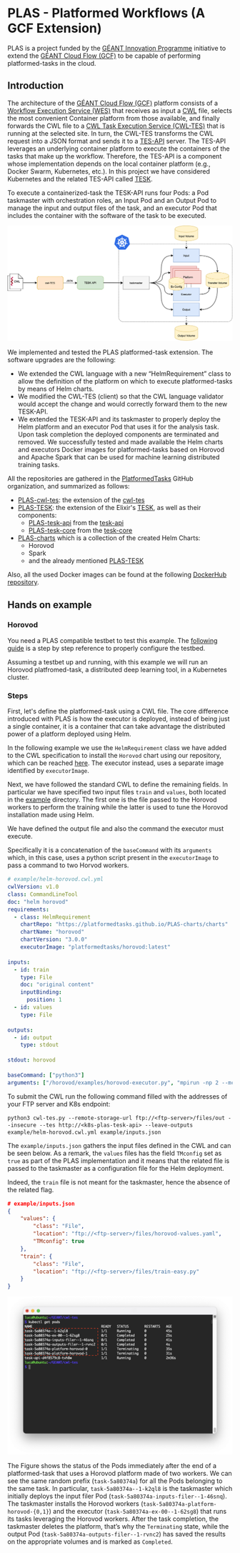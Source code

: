 # PLAS - Platformed Workflows (A GCF Extension)

PLAS is a project funded by the [GÉANT Innovation Programme](https://community.geant.org/community-programme-portfolio/innovation-programme/) initiative to extend the [GÉANT Cloud Flow (GCF)](https://clouds.geant.org/community-cloud/) to be capable of performing platformed-tasks in the cloud.

## Introduction

The architecture of the [GÉANT Cloud Flow (GCF)](https://clouds.geant.org/community-cloud/) platform consists of a [Workflow Execution Service (WES)](https://github.com/elixir-cloud-aai/cwl-WES) that receives as input a [CWL](https://github.com/common-workflow-language/common-workflow-language) file, selects the most convenient Container platform from those available, and finally forwards the CWL file to a [CWL Task Execution Service (CWL-TES)](https://github.com/ohsu-comp-bio/cwl-tes) that is running at the selected site. In turn, the CWL-TES transforms the CWL request into a JSON format and sends it to a [TES-API](https://github.com/ga4gh/task-execution-schemas) server. The TES-API leverages an underlying container platform to execute the containers of the tasks that make up the workflow. Therefore, the TES-API is a component whose implementation depends on the local container platform (e.g., Docker Swarm, Kubernetes, etc.). In this project we have considered Kubernetes and the related TES-API called [TESK](https://github.com/elixir-cloud-aai/TESK). 

To execute a containerized-task the TESK-API runs four Pods: a Pod taskmaster with orchestration roles, an Input Pod and an Output Pod to manage the input and output files of the task, and an executor Pod that includes the container with the software of the task to be executed.

![PLAS-extension](src/plas.png)

We implemented and tested the PLAS platformed-task extension.
The software upgrades are the following:

- We extended the CWL language with a new “HelmRequirement” class to allow the definition of the platform on which to execute platformed-tasks by means of Helm charts.
- We modified the CWL-TES (client) so that the CWL language validator would accept the change and would correctly forward them to the new TESK-API.
- We extended the TESK-API and its taskmaster to properly deploy the Helm platform and an executor Pod that uses it for the analysis task. Upon task completion the deployed components are terminated and removed.
We successfully tested and made available the Helm charts and executors Docker images for platformed-tasks based on Horovod and Apache Spark that can be used for machine learning distributed training tasks.

All the repositories are gathered in the [PlatformedTasks](https://github.com/PlatformedTasks) GitHub organization, and summarized as follows:
- [PLAS-cwl-tes](https://github.com/PlatformedTasks/PLAS-cwl-tes): the extension of the [cwl-tes](https://github.com/ohsu-comp-bio/cwl-tes)
- [PLAS-TESK](https://github.com/PlatformedTasks/PLAS-TESK): the extension of the Elixir's [TESK](https://github.com/elixir-cloud-aai/TESK), as well as their components:
    - [PLAS-tesk-api](https://github.com/PlatformedTasks/PLAS-tesk-api) from the [tesk-api](https://github.com/elixir-cloud-aai/tesk-api)
    - [PLAS-tesk-core](https://github.com/PlatformedTasks/PLAS-tesk-core) from the [tesk-core](https://github.com/elixir-cloud-aai/tesk-core)
- [PLAS-charts](https://github.com/PlatformedTasks/PLAS-charts) which is a collection of the created Helm Charts:
    - Horovod
    - Spark
    - and the already mentioned [PLAS-TESK](https://github.com/PlatformedTasks/PLAS-TESK)

Also, all the used Docker images can be found at the following [DockerHub repository](https://hub.docker.com/u/platformedtasks).


## Hands on example
### Horovod
You need a PLAS compatible testbet to test this example. 
The [following guide](Step-by-Step.md) is a step by step reference to properly configure the testbed.

Assuming a testbet up and running, with this example we will run an Horovod platfromed-task, a distributed deep learning tool, in a Kubernetes cluster.

### Steps
First, let's define the platformed-task using a CWL file. 
The core difference introduced with PLAS is how the executor is deployed, instead of being just a single container, it is a container that can take advantage the distributed power of a platform deployed using Helm.

In the following example we use the `HelmRequirement` class we have added to the CWL specification to install the `Horovod` chart using our repository, which can be reached [here](https://github.com/PlatformedTasks/PLAS-charts).
The executor instead, uses a separate image identified by `executorImage`.

Next, we have followed the standard CWL to define the remaining fields.
In particular we have specified two input files `train` and `values`, both located in the [example](example/) directory. 
The first one is the file passed to the Horovod workers to perform the training while the latter is used to tune the Horovod installation made using Helm.

We have defined the output file and also the command the executor must execute.

Specifically it is a concatenation of the `baseCommand` with its `arguments` which, in this case, uses a python script present in the `executorImage` to pass a command to two Horvod workers.

```yaml
# example/helm-horovod.cwl.yml
cwlVersion: v1.0
class: CommandLineTool
doc: "helm horovod"
requirements:
  - class: HelmRequirement
    chartRepo: "https://platformedtasks.github.io/PLAS-charts/charts"
    chartName: "horovod"
    chartVersion: "3.0.0"
    executorImage: "platformedtasks/horovod:latest"

inputs:
  - id: train
    type: File
    doc: "original content"
    inputBinding:
      position: 1
  - id: values
    type: File

outputs:
  - id: output
    type: stdout

stdout: horovod

baseCommand: ["python3"]
arguments: ["/horovod/examples/horovod-executor.py", "mpirun -np 2 --mca orte_keep_fqdn_hostnames t --allow-run-as-root --display-map --tag-output --timestamp-output"]
```

To submit the CWL run the following command filled with the addresses of your FTP server and K8s endpoint:

```shell
python3 cwl-tes.py --remote-storage-url ftp://<ftp-server>/files/out --insecure --tes http://<k8s-plas-tesk-api> --leave-outputs example/helm-horovod.cwl.yml example/inputs.json
```

The `example/inputs.json` gathers the input files defined in the CWL and can be seen below. 
As a remark, the `values` files has the field `TMconfig` set as `true` as part of the PLAS implementation and it means that the related file is passed to the taskmaster as a configuration file for the Helm deployment.

Indeed, the `train` file is not meant for the taskmaster, hence the absence of the related flag.

```json
# example/inputs.json
{
    "values": {
        "class": "File",
        "location": "ftp://<ftp-server>/files/horovod-values.yaml",
        "TMconfig": true
    },
    "train": {
        "class": "File",
        "location": "ftp://<ftp-server>/files/train-easy.py"
    }
}
```

![plas-horovod-deployment](src/plas-horovod-deployment.jpg)

The Figure shows the status of the Pods immediately after the end of a platformed-task that uses a Horovod platform made of two workers. 
We can see the same random prefix (`task-5a80374a`) for all the Pods belonging to the same task. In particular, `task-5a80374a--1-k2ql8` is the taskmaster which initially deploys the input filer Pod (`task-5a80374a-inputs-filer--1-46snq`). The taskmaster installs the Horovod workers (`task-5a80374a-platform-horovod-{0,1}`) and the executor (`task-5a80374a-ex-00--1-62sg8`) that runs its tasks leveraging the Horovod workers. After the task completion, the taskmaster deletes the platform, that’s why the `Terminating` state, while the output Pod (`task-5a80374a-outputs-filer--1-rvnc2`) has saved the results on the appropriate volumes and is marked as `Completed`.
